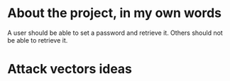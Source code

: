 # About the project, in my own words

A user should be able to set a password and retrieve it. Others should not be able to retrieve it.

# Attack vectors ideas
